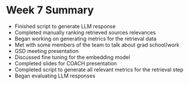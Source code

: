 # Week 7 Summary
* Finished script to generate LLM response
* Completed manually ranking retrieved sources relevances
* Began working on generating metrics for the retrieval data
* Met with some members of the team to talk about grad school/work
* GSD meeting presentation
* Discussed fine tuning for the embedding model
* Completed slides for COACH presentation
* Completed script to generate all relevant metrics for the retrieval step
* Began evaluating LLM responses
